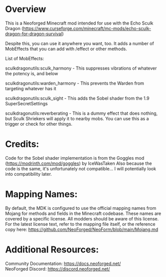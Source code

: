 
Overview
=======

This is a Neoforged Minecraft mod intended for use with the Echo Sculk Dragon (https://www.curseforge.com/minecraft/mc-mods/echo-sculk-dragon-for-dragon-survival)

Despite this, you can use it anywhere you want, too.  It adds a number of MobEffects that you can add with /effect or other methods.

List of MobEffects:

sculkdragonutils:sculk_harmony - This suppresses vibrations of whatever the potency is, and below

sculkdragonutils:warden_harmony - This prevents the Warden from targeting whatever has it

sculkdragonutils:sculk_sight - This adds the Sobel shader from the 1.9 SuperSecretSettings

sculkdragonutils:reverberating - This is a dummy effect that does nothing, but Sculk Shriekers will apply it to nearby mobs.
You can use this as a trigger or check for other things.

Credits:
============
Code for the Sobel shader implementation is from the Goggles mod (https://modrinth.com/mod/goggles) by IceWasTaken
Also because the code is the same, it's unfortunately not compatible...  I will potentially look into compatibility later.

Mapping Names:
============
By default, the MDK is configured to use the official mapping names from Mojang for methods and fields 
in the Minecraft codebase. These names are covered by a specific license. All modders should be aware of this
license. For the latest license text, refer to the mapping file itself, or the reference copy here:
https://github.com/NeoForged/NeoForm/blob/main/Mojang.md

Additional Resources: 
==========
Community Documentation: https://docs.neoforged.net/  
NeoForged Discord: https://discord.neoforged.net/

